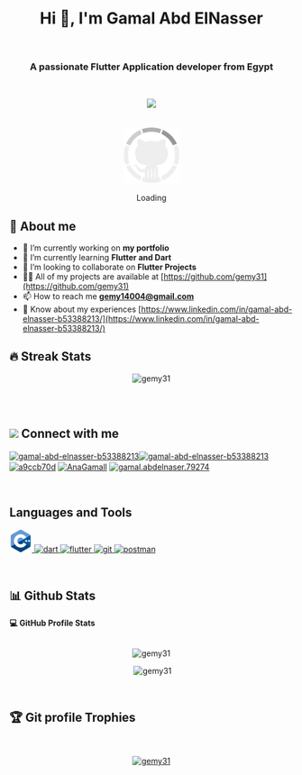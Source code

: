 <h1 align="center">Hi 👋, I'm Gamal Abd ElNasser</h1>
<br>
<h3 align="center">A passionate Flutter Application developer from Egypt</h3>
<br>
<p align="center"> <img src="https://readme-typing-svg.herokuapp.com?lines=Welcome+to+my+GitHub+Profile" /> </p>
<br>
<div align=center>
        <img src="https://raw.githubusercontent.com/AhmedFathyDev/AhmedFathyDev/main/GitHub.gif" alt="GitHub Octocat Logo" height="100">
        <p>Loading</p>
    </div>
    
## 👀 About me
- 🔭 I’m currently working on **my portfolio**
- 🌱 I’m currently learning **Flutter and Dart**
- 👯 I’m looking to collaborate on **Flutter Projects**
- 👨‍💻 All of my projects are available at [https://github.com/gemy31](https://github.com/gemy31)
- 📫 How to reach me **gemy14004@gmail.com**
- 📄 Know about my experiences [https://www.linkedin.com/in/gamal-abd-elnasser-b53388213/](https://www.linkedin.com/in/gamal-abd-elnasser-b53388213/)

## 🔥 Streak Stats
<p align="center"><img  src="https://github-readme-streak-stats.herokuapp.com/?user=gemy31&theme=tokyonight_duo" alt="gemy31" /></p>
<br>
<br>

## <img src="https://media.giphy.com/media/iY8CRBdQXODJSCERIr/giphy.gif" width="30px"> Connect with me
<p align="left">

<a href="https://www.linkedin.com/in/gamal-abd-elnasser-b53388213" target="blank"><img align="center" src="https://raw.githubusercontent.com/rahuldkjain/github-profile-readme-generator/master/src/images/icons/Social/linked-in-alt.svg" alt="gamal-abd-elnasser-b53388213" height="30" width="40" /></a><a href="https://mail.google.com/mail/u/0/#inbox" target="blank"><img align="center" src="https://upload.wikimedia.org/wikipedia/commons/thumb/7/7e/Gmail_icon_%282020%29.svg/2560px-Gmail_icon_%282020%29.svg.png" alt="gamal-abd-elnasser-b53388213" height="30" width="40" /></a>
<a href="https://www.behance.net/a9ccb70d" target="blank"><img align="center" src="https://raw.githubusercontent.com/rahuldkjain/github-profile-readme-generator/master/src/images/icons/Social/behance.svg" alt="a9ccb70d" height="30" width="40" /></a>
 <a href="https://twitter.com/AnaGamall" target="blank"><img align="center" src="https://raw.githubusercontent.com/rahuldkjain/github-profile-readme-generator/master/src/images/icons/Social/twitter.svg" alt="AnaGamall" height="30" width="40" /></a>
        <a href="https://fb.com/gamal.abdelnaser.79274" target="blank"><img align="center" src="https://raw.githubusercontent.com/rahuldkjain/github-profile-readme-generator/master/src/images/icons/Social/facebook.svg" alt="gamal.abdelnaser.79274" height="30" width="40" /></a>
</p>
<br>

## Languages and Tools 
<p align="left"> <a href="https://www.w3schools.com/cpp/" target="_blank" rel="noreferrer"> <img src="https://raw.githubusercontent.com/devicons/devicon/master/icons/cplusplus/cplusplus-original.svg" alt="cplusplus" width="40" height="40"/> </a> <a href="https://dart.dev" target="_blank" rel="noreferrer"> <img src="https://www.vectorlogo.zone/logos/dartlang/dartlang-icon.svg" alt="dart" width="40" height="40"/> </a> <a href="https://flutter.dev" target="_blank" rel="noreferrer"> <img src="https://www.vectorlogo.zone/logos/flutterio/flutterio-icon.svg" alt="flutter" width="40" height="40"/> </a> <a href="https://git-scm.com/" target="_blank" rel="noreferrer"> <img src="https://www.vectorlogo.zone/logos/git-scm/git-scm-icon.svg" alt="git" width="40" height="40"/> </a> <a href="https://postman.com" target="_blank" rel="noreferrer"> <img src="https://www.vectorlogo.zone/logos/getpostman/getpostman-icon.svg" alt="postman" width="40" height="40"/> </a> </p>
<br>

## 📊 Github Stats

  <summary><b>💻 GitHub Profile Stats</b></summary>
  <br/>
  
<p align="center">
 <img  src="https://github-readme-stats.vercel.app/api/top-langs?username=gemy31&show_icons=true&locale=en&layout=compact&theme=algolia" alt="gemy31" /></p>
 
<p align="center"> &nbsp;<img  src="https://github-readme-stats.vercel.app/api?username=gemy31&show_icons=true&locale=en&theme=algolia" alt="gemy31" /></p>

<br>

## :trophy: Git profile Trophies
<br>
<p align="center">
 <a href="https://github.com/ryo-ma/github-profile-trophy"><img src="https://github-profile-trophy.vercel.app/?username=gemy31&theme=algolia" alt="gemy31" /></a> </p>



